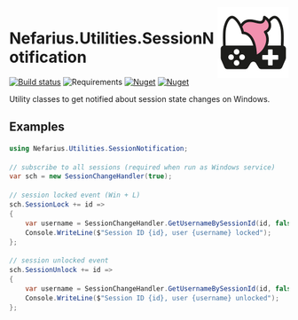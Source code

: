 <img src="assets/NSS-128x128.png" align="right" />

# Nefarius.Utilities.SessionNotification

[![Build status](https://ci.appveyor.com/api/projects/status/bw2ojhc7lqgvoxh0/branch/master?svg=true)](https://ci.appveyor.com/project/nefarius/nefarius-utilities-sessionnotification/branch/master) ![Requirements](https://img.shields.io/badge/Requires-.NET%20Standard%202.0-blue.svg) [![Nuget](https://img.shields.io/nuget/v/Nefarius.Utilities.SessionNotification)](https://www.nuget.org/packages/Nefarius.Utilities.SessionNotification/) [![Nuget](https://img.shields.io/nuget/dt/Nefarius.Utilities.SessionNotification)](https://www.nuget.org/packages/Nefarius.Utilities.SessionNotification/)

Utility classes to get notified about session state changes on Windows.

## Examples

```csharp
using Nefarius.Utilities.SessionNotification;

// subscribe to all sessions (required when run as Windows service)
var sch = new SessionChangeHandler(true);

// session locked event (Win + L)
sch.SessionLock += id =>
{
    var username = SessionChangeHandler.GetUsernameBySessionId(id, false);
    Console.WriteLine($"Session ID {id}, user {username} locked");
};

// session unlocked event
sch.SessionUnlock += id =>
{
    var username = SessionChangeHandler.GetUsernameBySessionId(id, false);
    Console.WriteLine($"Session ID {id}, user {username} unlocked");
};
```

